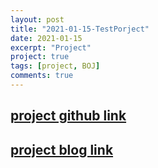 ```yaml
---
layout: post
title: "2021-01-15-TestPorject"
date: 2021-01-15
excerpt: "Project"
project: true
tags: [project, BOJ]
comments: true
---
```


## [project github link](https://github.com/Zzu-h)

## [project blog link](https://l-zzu-h.tistory.com/)
